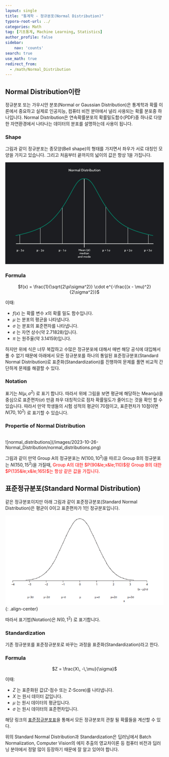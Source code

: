 ```yaml
---
layout: single
title: "통계학 - 정규분포(Normal Distribution)"
typora-root-url: ../
categories: Math
tag: [기초통계, Machine Learning, Statistics]
author_profile: false
sidebar:
    nav: 'counts'
search: true
use_math: true
redirect_from:
  - /math/Normal_Distribution
---
```


## Normal Distribution이란
정규분포 또는 가우시안 분포(Normal or Gaussian Distribution)은 통계학과 확률 이론에서 중요하고 실제로 인공지능, 컴퓨터 비전 분야에서 널리 사용되는 확률 분포중 하나입니다. Normal Distribution은 연속확률분포의 확률밀도함수(PDF)중 하나로 다양한 자연환경에서 나타나는 데이터의 분포를 설명하는데 사용이 됩니다.

### Shape
그림과 같이 정규분포는 종모양(Bell shape)의 형태를 가지면서 좌우가 서로 대칭인 모양을 가지고 있습니다. 그리고 처음부터 끝까지의 넓이의 값은 항상 1을 가집니다.

![Normal_Distribution_01](/images/2023-10-26-Normal_Distribution/Normal_Distribution_01.webp)

### Formula
<p align="center">$f(x) = \frac{1}{\sqrt{2\pi\sigma^2}} \cdot e^{-\frac{(x - \mu)^2}{2\sigma^2}}$</p>

이때:
- $f(x)$ 는 확률 변수 $x$의 확률 밀도 함수입니다.
- $\mu$ 는 분포의 평균을 나타냅니다.
- $\sigma$ 는 분포의 표준편차를 나타냅니다.
- $e$ 는 자연 상수(약 2.71828)입니다.
- $\pi$ 는 원주율(약 3.14159)입니다.

하지만 위에 식은 너무 복잡하고 수많은 정규분포에 대해서 매번 해당 공식에 대입해서 풀 수 없기 때문에 아래에서 모든 정규분포를 하나의 통일된 표준정규분포(Standard Normal Distribution)로 표준화(Standardization)를 진행하여 문제를 풀면 비교적 간단하게 문제를 해결할 수 있다.

### Notation
표기는 $N(\mu,\,\sigma^2)$ 로 표기 합니다. 따라서 위에 그림을 보면 평균에 해당하는 Mean$(\mu)$을 중심으로 표준편차$(\sigma)$ 만큼 좌우 대칭적으로 점차 확률밀도가 줄어드는 것을 확인 할 수 있습니다. 따라서 만약 학생들의 시험 성적의 평균이 70점이고, 표준편차가 10점이면 $N(70,\,10^2)$ 로 표기할 수 있습니다.

### Propertie of Normal Distribution
<br>
![normal_distributions](/images/2023-10-26-Normal_Distribution/normal_distributions.png)

그림과 같이 만약 Group A의 정규분포는 $N(100,\,10^2)$을 따르고 Group B의 정규분포는 $N(150,\,15^2)$을 가질때, <span style="color:red">Group A의 대한 $P(90&le;x&le;110)$랑 Group B의 대한 $P(135&le;x&le;165)$는 항상 같은 값을 가집니다.</span>

## 표준정규분포(Standard Normal Distribution)
같은 정규분포이지만 아래 그림과 같이 표준정규분포(Standard Normal Distribution)은 평균이 0이고 표준편차가 1인 정규분포입니다.

![shape-of-the-normal-distribution](/images/2023-10-26-Normal_Distribution/shape-of-the-normal-distribution.webp){: .align-center}

따라서 표기법(Notation)은 $N(0,\,1^2)$ 로 표기합니다.

### Standardization
기존 정규분포를 표준정규분포로 바꾸는 과정을 표준화(Standardization)라고 한다.

### Formula
<p align="center">$Z = \frac{X\, -\,\mu}{\sigma}$</p>

이때:
- $Z$ 는 표준화된 값(Z-점수 또는 Z-Score)를 나타냅니다.
- $X$ 는 원시 데이터 값입니다.
- $\mu$ 는 원시 데이터의 평균입니다.
- $\sigma$ 는 원시 데이터의 표준편차입니다.

해당 링크의 [표준정규분포표](https://ko.wikipedia.org/wiki/%ED%91%9C%EC%A4%80%EC%A0%95%EA%B7%9C%EB%B6%84%ED%8F%AC%ED%91%9C)을 통해서 모든 정규분포의 관찰 될 확률들을 계산할 수 있다.

위의 Standard Normal Distribution과 Standardization은 딥러닝에서 Batch Normalization, Computer Vision의 에지 추출의 영교차이론 등 컴퓨터 비전과 딥러닝 분야에서 정말 많이 등장하기 때문에 잘 알고 있어야 합니다.

